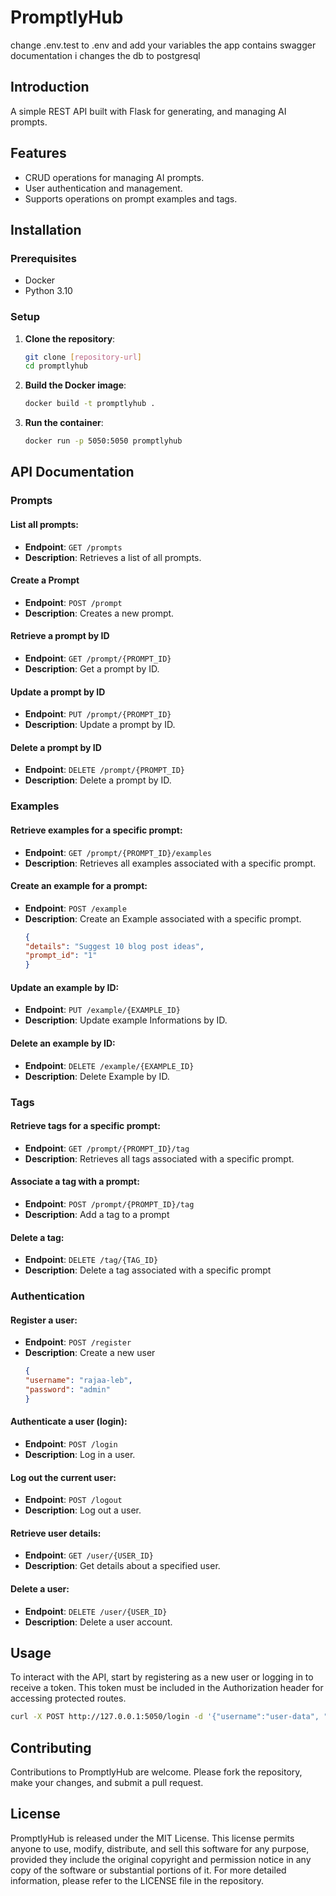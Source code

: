 # PromptlyHub

change .env.test to .env and add your variables
the app contains swagger documentation
i changes the db to postgresql

## Introduction
A simple REST API built with Flask for generating, and managing AI prompts.


## Features
- CRUD operations for managing AI prompts.
- User authentication and management.
- Supports operations on prompt examples and tags.

## Installation

### Prerequisites

- Docker
- Python 3.10

### Setup

1. **Clone the repository**:
   ```bash
   git clone [repository-url]
   cd promptlyhub
   ````

2. **Build the Docker image**:
    ```bash
    docker build -t promptlyhub .
    ````

3. **Run the container**:
    ```bash
    docker run -p 5050:5050 promptlyhub
    ````

## API Documentation

### Prompts

#### List all prompts:
- **Endpoint**: `GET /prompts`
- **Description**: Retrieves a list of all prompts.

#### Create a Prompt
- **Endpoint**: `POST /prompt`
- **Description**: Creates a new prompt.

#### Retrieve a prompt by ID
- **Endpoint**: `GET /prompt/{PROMPT_ID}`
- **Description**: Get a prompt by ID.

#### Update a prompt by ID
- **Endpoint**: `PUT /prompt/{PROMPT_ID}`
- **Description**: Update a prompt by ID.

#### Delete a prompt by ID
- **Endpoint**: `DELETE /prompt/{PROMPT_ID}`
- **Description**: Delete a prompt by ID.


### Examples

#### Retrieve examples for a specific prompt:
- **Endpoint**: `GET /prompt/{PROMPT_ID}/examples`
- **Description**: Retrieves all examples associated with a specific prompt.
  
#### Create an example for a prompt:
- **Endpoint**: `POST /example`
- **Description**: Create an Example associated with a specific prompt.
    ```JSON
    {
    "details": "Suggest 10 blog post ideas",
    "prompt_id": "1"
    }
    ```

#### Update an example by ID:
- **Endpoint**: `PUT /example/{EXAMPLE_ID}`
- **Description**: Update example Informations by ID.

#### Delete an example by ID:
- **Endpoint**: `DELETE /example/{EXAMPLE_ID}`
- **Description**: Delete Example by ID.

### Tags

#### Retrieve tags for a specific prompt:
- **Endpoint**: `GET /prompt/{PROMPT_ID}/tag`
- **Description**: Retrieves all tags associated with a specific prompt.

#### Associate a tag with a prompt:
- **Endpoint**: `POST /prompt/{PROMPT_ID}/tag`
- **Description**: Add a tag to a prompt

#### Delete a tag:
- **Endpoint**: `DELETE /tag/{TAG_ID}`
- **Description**: Delete a tag associated with a specific prompt
  
### Authentication

#### Register a user:
- **Endpoint**: `POST /register`
- **Description**: Create a new user
    ```json
    {
    "username": "rajaa-leb",
    "password": "admin"
    }
    ````

#### Authenticate a user (login):
- **Endpoint**: `POST /login`
- **Description**: Log in a user.


#### Log out the current user:
- **Endpoint**: `POST /logout`
- **Description**: Log out a user.


#### Retrieve user details:
- **Endpoint**: `GET /user/{USER_ID}`
- **Description**: Get details about a specified user.


#### Delete a user:
- **Endpoint**: `DELETE /user/{USER_ID}`
- **Description**: Delete a user account.


## Usage
To interact with the API, start by registering as a new user or logging in to receive a token. This token must be included in the Authorization header for accessing protected routes.

```bash
curl -X POST http://127.0.0.1:5050/login -d '{"username":"user-data", "password":"password"}'
````

## Contributing
Contributions to PromptlyHub are welcome. Please fork the repository, make your changes, and submit a pull request.

## License
PromptlyHub is released under the MIT License. This license permits anyone to use, modify, distribute, and sell this software for any purpose, provided they include the original copyright and permission notice in any copy of the software or substantial portions of it. For more detailed information, please refer to the LICENSE file in the repository.
